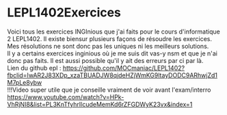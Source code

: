# LEPL1402Exercices
Voici tous les exercices INGInious que j'ai faits pour le cours d'informatique 2 LEPL1402. Il existe biensur plusieurs façons de résoudre les exercices. Mes résolutions ne sont donc pas les uniques ni les meilleurs solutions.
<br/> Il y a certains exercices inginious où je me suis dit vas-y nsm et que je n'ai donc pas faits. Il est aussi possible qu'il y ait des erreurs par ci par là.
<br/>Lien du github epl : https://github.com/MOCmaniac/LEPL1402?fbclid=IwAR2J83XDp_xzaTBUADJW8qjdeHZjWmKG9ltayDODC9ARhwjZd1M7pLe8ybw
<br/> !!!Video super utile que je conseille vraiment de voir avant l'exam/interro  https://www.youtube.com/watch?v=HPk-VhRjNI8&list=PL3KnTfyhrIlcudeMemKd6rZFGDWyK23vx&index=1
